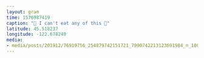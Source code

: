 ```yaml
---
layout: gram
time: 1576987419
caption: "🎄 I can't eat any of this 🎄"
latitude: 45.518237
longitude: -122.678249
media:
- media/posts/201912/76919756_254879742151721_7990742213123691984_n_18033690592240121.jpg
---
```

